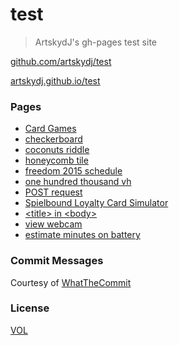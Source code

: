 # test

> ArtskydJ's gh-pages test site

[github.com/artskydj/test](https://github.com/ArtskydJ/test)

[artskydj.github.io/test](https://artskydj.github.io/test)

### Pages

- [Card Games](https://artskydj.github.io/test/card-games.html)
- [checkerboard](https://artskydj.github.io/test/checkerboard.html)
- [coconuts riddle](https://artskydj.github.io/test/coconuts.html)
- [honeycomb tile](https://artskydj.github.io/test/honeycomb.html)
- [freedom 2015 schedule](https://artskydj.github.io/test/freedom-2015-schedule.html)
- [one hundred thousand vh](https://artskydj.github.io/test/1k.html)
- [POST request](https://artskydj.github.io/test/post.html)
- [Spielbound Loyalty Card Simulator](https://artskydj.github.io/test/spielbound-loyalty.html)
- [&lt;title&gt; in &lt;body&gt;](https://artskydj.github.io/test/title-in-body.html)
- [view webcam](https://artskydj.github.io/test/webcam.html)
- [estimate minutes on battery](https://artskydj.github.io/test/estimate-minutes.html)

### Commit Messages

Courtesy of [WhatTheCommit](http://whatthecommit.com/)

### License

[VOL](http://veryopenlicense.com/)
